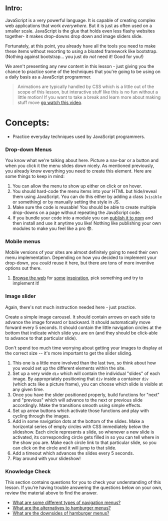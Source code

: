 ## Intro:

JavaScript is a very powerful language. It is capable of creating complex web applications that work _everywhere_. But it is just as often used on a smaller scale. JavaScript is the glue that holds even less flashy websites together- it makes drop-downs drop down and image sliders slide.

Fortunately, at this point, you already have all the tools you need to make these items without resorting to using a bloated framework like bootstrap. (Nothing against bootstrap... you just do _not_ need it! Good for you!)

We aren't presenting any new content in this lesson - just giving you the chance to practice some of the techniques that you're going to be using on a daily basis as a JavaScript programmer.

> Animations are typically handled by CSS which is a little out of the scope of this lesson, but interactive stuff like this is no fun without a little motion! If you want to take a break and learn more about making stuff move [go watch this video](https://www.youtube.com/watch?v=8kK-cA99SA0).

# Concepts:

-   Practice everyday techniques used by JavaScript programmers.

### Drop-down Menus

You know what we're talking about here. Picture a nav-bar or a button and when you click it the menu slides down nicely. As mentioned previously, you already know everything you need to create this element. Here are some things to keep in mind:

1. You can allow the menu to show up either on click or on hover.
2. You should hard-code the menu items into your HTML but hide/reveal them using JavaScript. You can do this either by adding a class (`visible` or something) or by manually setting the style in JS.
3. Make sure the code is reusable! You should be able to create multiple drop-downs on a page without repeating the JavaScript code.
4. If you bundle your code into a module you can [publish it to npm](https://docs.npmjs.com/getting-started/publishing-npm-packages) and then install and use it anytime you like! Nothing like publishing your own modules to make you feel like a pro 😎.

### Mobile menus

Mobile versions of your sites are almost definitely going to need their own menu implementation. Depending on how you decided to implement your drop-down, you _could_ reuse it here, but there are tons of more inventive options out there.

1. [Browse the web](https://dribbble.com/search?q=mobile+menu) for [some](https://uxplanet.org/top-8-mobile-navigation-menu-design-for-your-inspiration-8a2d925bffc0) [inspiration](https://marvelapp.com/blog/hamburger-menu-alternatives-mobile-navigation/), pick something and try to implement it!

### Image slider

Again, there's not much instruction needed here - just practice.

Create a simple image carousel. It should contain arrows on each side to advance the image forward or backward. It should automatically move forward every 5 seconds. It should contain the little navigation circles at the bottom that indicate which slide you are on (and they should be click-able to advance to that particular slide).

Don't spend too much time worrying about getting your images to display at the correct size -- it's more important to get the slider sliding.

1. This one is a little more involved than the last two, so think about how you would set up the different elements within the site.
2. Set up a very wide `div` which will contain the individual "slides" of each image. By appropriately positioning that `div` inside a container `div` (which acts like a picture frame), you can choose which slide is visible at any given time.
3. Once you have the slider positioned properly, build functions for "next" and "previous" which will advance to the next or previous slide accordingly. Make the transitions smooth using simple effects.
4. Set up arrow buttons which activate those functions and play with cycling through the images.
5. Add in some navigation dots at the bottom of the slides. Make a horizontal series of empty circles with CSS immediately below the slideshow. Each circle represents a slide, so whenever a new slide is activated, its corresponding circle gets filled in so you can tell where in the show you are. Make each circle link to that particular slide, so you can click on the circle and it will jump to that slide.
6. Add a timeout which advances the slides every 5 seconds.
7. Play around with your slideshow!

### Knowledge Check

This section contains questions for you to check your understanding of this lesson. If you’re having trouble answering the questions below on your own, review the material above to find the answer.

-   <a class="knowledge-check-link" href="https://uxplanet.org/top-8-mobile-navigation-menu-design-for-your-inspiration-8a2d925bffc0">What are some different types of navigation menus?</a>
-   <a class="knowledge-check-link" href="https://marvelapp.com/blog/hamburger-menu-alternatives-mobile-navigation/">What are the alternatives to hamburger menus?</a>
-   <a class="knowledge-check-link" href="https://marvelapp.com/blog/hamburger-menu-alternatives-mobile-navigation/">What are the downsides of hamburger menus?</a>
